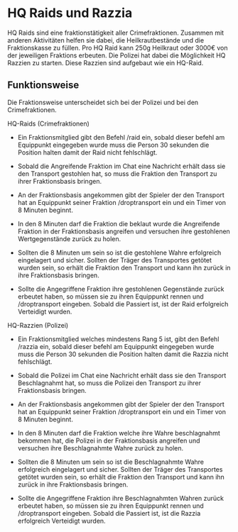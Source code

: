 # HQ Raids und Razzia

HQ Raids sind eine fraktionstätigkeit aller Crimefraktionen. Zusammen mit anderen Aktivitäten helfen sie dabei, die Heilkrautbestände und die Fraktionskasse zu füllen. Pro HQ Raid kann 250g Heilkraut oder 3000€ von der jeweiligen Fraktions erbeuten. Die Polizei hat dabei die Möglichkeit HQ Razzien zu starten. Diese Razzien sind aufgebaut wie ein HQ-Raid.

## Funktionsweise
Die Fraktionsweise unterscheidet sich bei der Polizei und bei den Crimefraktionen.

HQ-Raids (Crimefraktionen)
- Ein Fraktionsmitglied gibt den Befehl /raid ein, sobald dieser befehl am Equippunkt eingegeben wurde muss die Person 30 sekunden die Position halten damit der Raid nicht fehlschlägt.

- Sobald die Angreifende Fraktion im Chat eine Nachricht erhält dass sie den Transport gestohlen hat, so muss die Fraktion den Transport zu ihrer Fraktionsbasis bringen.

- An der Fraktionsbasis angekommen gibt der Spieler der den Transport hat an Equippunkt seiner Fraktion /droptransport ein und ein Timer von 8 Minuten beginnt.

- In den 8 Minuten darf die Fraktion die beklaut wurde die Angreifende Fraktion in der Fraktionsbasis angreifen und versuchen ihre gestohlenen Wertgegenstände zurück zu holen. 

- Sollten die 8 Minuten um sein so ist die gestohlene Wahre erfolgreich eingelagert und sicher. Sollten der Träger des Transportes getötet wurden sein, so erhält die Fraktion den Transport und kann ihn zurück in ihre Fraktionsbasis bringen.

- Sollte die Angegriffene Fraktion ihre gestohlenen Gegenstände zurück erbeutet haben, so müssen sie zu ihren Equippunkt rennen und /droptransport eingeben. Sobald die Passiert ist, ist der Raid erfolgreich Verteidigt wurden.

HQ-Razzien (Polizei)
- Ein Fraktionsmitglied welches mindestens Rang 5 ist, gibt den Befehl /razzia ein, sobald dieser befehl am Equippunkt eingegeben wurde muss die Person 30 sekunden die Position halten damit die Razzia nicht fehlschlägt.

- Sobald die Polizei im Chat eine Nachricht erhält dass sie den Transport Beschlagnahmt hat, so muss die Polizei den Transport zu ihrer Fraktionsbasis bringen.
  
- An der Fraktionsbasis angekommen gibt der Spieler der den Transport hat an Equippunkt seiner Fraktion /droptransport ein und ein Timer von 8 Minuten beginnt.
  
- In den 8 Minuten darf die Fraktion welche ihre Wahre beschlagnahmt bekommen hat, die Polizei in der Fraktionsbasis angreifen und versuchen ihre Beschlagnahmte Wahre zurück zu holen.
  
- Sollten die 8 Minuten um sein so ist die Beschlagnahmte Wahre erfolgreich eingelagert und sicher. Sollten der Träger des Transportes getötet wurden sein, so erhält die Fraktion den Transport und kann ihn zurück in ihre Fraktionsbasis bringen.
  
- Sollte die Angegriffene Fraktion ihre Beschlagnahmten Wahren zurück erbeutet haben, so müssen sie zu ihren Equippunkt rennen und /droptransport eingeben. Sobald die Passiert ist, ist die Razzia erfolgreich Verteidigt wurden.
